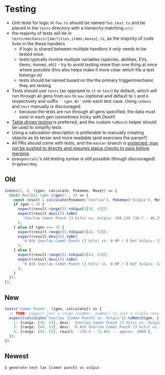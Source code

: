 # Testing

- Unit tests for logic in `foo.ts` should be named `foo.test.ts` and be placed in the `tests`
  directory with a hierarchy matching `src/`
- the majority of tests will be in `tests/mechanics/{abilities,items,moves}.ts`, as the majority of
  code lives in the these handlers
  - if logic is shared between multiple handlers it only needs to be tested once
  - tests typically involve multiple variables (species, abilities, EVs, items, moves, etc) - try to
    avoid testing more than one thing at once where possible (this also helps make it more clear
    which file a test belongs in)
  - tests should be named based on the the primary trigger/mechanic they are testing
- Tests should use `tests` (as opposed to `it` or `test`) by default, which will run through all
  gens from `min` to `max` (optional and default to `1` and `8` respectively and suffix `' (gen N)'`
  onto each test case. Using `inGens` and `test` manually is discouraged.
  - because the tests are run through all gens specified, the data must exist in each gen (sometimes
    tricky with Dexit!)
- [Table driven testing](https://github.com/golang/go/wiki/TableDrivenTests) is preferred, and the
  custom `toMatch` helper should be used to simplify tests
- Using a calculation description is preferable to manually creating objects as its terser and more
  readable (and exercises the parser!)
- All PRs should come with tests, and the `master` branch is [protected, may not be pushed to
  directly and requires status checks to pass before
  merging](https://github.blog/2015-09-03-protected-branches-and-required-status-checks/).
- `@smogon/calc`'s old testing syntax is still possible (though discouraged) in `@pkmn/dmg`

## Old

```ts
inGens(1, 8, ({gen, calculate, Pokemon, Move}) => {
  test(`Mulihit (gen ${gen})`, () => {
    const result = calculate(Pokemon('Snorlax'), Pokemon('Vulpix'), Move('Comet Punch'));
    if (gen < 3) {
      expect(result.range()).toEqual([36, 43]);
      expect(result.desc()).toBe(
        'Snorlax Comet Punch (3 hits) vs. Vulpix: 108-129 (38.7 - 46.2%) -- approx. 3HKO'
      );
    } else if (gen === 3) {
      expect(result.range()).toEqual([44, 52]);
      expect(result.desc()).toBe(
        '0 Atk Snorlax Comet Punch (3 hits) vs. 0 HP / 0 Def Vulpix: 132-156 (60.8 - 71.8%) -- approx. 2HKO'
      );
    } else {
      expect(result.range()).toEqual([43, 52]);
      expect(result.desc()).toBe(
        '0 Atk Snorlax Comet Punch (3 hits) vs. 0 HP / 0 Def Vulpix: 129-156 (59.4 - 71.8%) -- approx. 2HKO'
      );
    }
  });
});
```

## New

```ts
tests('Comet Punch', ({gen, calculate}) => {
  // TODO: support just a range [number, number] to just a single resultdiff without gen (all gens in range)
  expect(calculate('Snorlax [Comet Punch] vs. Vulpix')).toMatch(gen, {
    1: {range: [36, 43], desc: 'Snorlax Comet Punch (3 hits) vs. Vulpix', result: '(38.7 - 46.2%) -- approx. 3HKO'},
    3: {range: [44, 52], desc: '0 Atk Snorlax Comet Punch (3 hits) vs. 0 HP / 0 Def Vulpix', result: '(60.8 - 71.8%) -- approx. 2HKO'},
    4: {range: [43, 52], result: '(59.4 - 71.8%) -- approx. 2HKO'},
  });
});
```

## Newest

```
$ generate-test lax [comet punch] vs vulpix
```